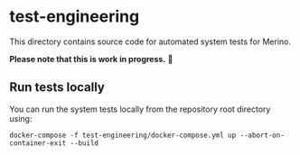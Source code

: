 # test-engineering

This directory contains source code for automated system tests for Merino.

**Please note that this is work in progress.** 🚧

## Run tests locally

You can run the system tests locally from the repository root directory using:

```text
docker-compose -f test-engineering/docker-compose.yml up --abort-on-container-exit --build
```
